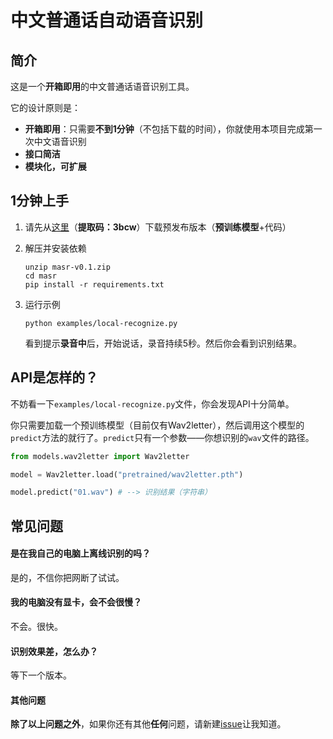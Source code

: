 # 中文普通话自动语音识别

## 简介

这是一个**开箱即用**的中文普通话语音识别工具。

它的设计原则是：

* **开箱即用**：只需要**不到1分钟**（不包括下载的时间），你就使用本项目完成第一次中文语音识别
* **接口简洁**
* **模块化，可扩展**

## 1分钟上手

1. 请先从[这里](https://pan.baidu.com/s/1i0n1-FrUIUgl5pd-aViEFg)（**提取码：3bcw**）下载预发布版本（**预训练模型**+代码）

2. 解压并安装依赖

   ```
   unzip masr-v0.1.zip
   cd masr
   pip install -r requirements.txt
   ```

3. 运行示例

   ```
   python examples/local-recognize.py
   ```

   看到提示**录音中**后，开始说话，录音持续5秒。然后你会看到识别结果。

## API是怎样的？

不妨看一下`examples/local-recognize.py`文件，你会发现API十分简单。

你只需要加载一个预训练模型（目前仅有Wav2letter），然后调用这个模型的`predict`方法的就行了。`predict`只有一个参数——你想识别的`wav`文件的路径。

```python
from models.wav2letter import Wav2letter

model = Wav2letter.load("pretrained/wav2letter.pth")

model.predict("01.wav") # --> 识别结果（字符串）
```

## 常见问题

#### 是在我自己的电脑上离线识别的吗？

是的，不信你把网断了试试。

#### 我的电脑没有显卡，会不会很慢？

不会。很快。

#### 识别效果差，怎么办？

等下一个版本。

#### 其他问题

**除了以上问题之外**，如果你还有其他**任何**问题，请新建[issue](https://github.com/libai3/masr/issues/new)让我知道。

